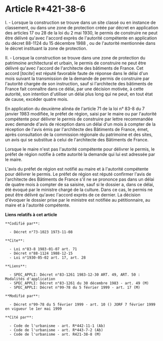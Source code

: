 # Article R*421-38-6

I. - Lorsque la construction se trouve dans un site classé ou en instance de classement, ou dans une zone de protection créée
par décret en application des articles 17 ou 28 de la loi du 2 mai 1930, le permis de construire ne peut être délivré qu'avec
l'accord exprès de l'autorité compétente en application du décret 88-1124 du 15 décembre 1988 , ou de l'autorité mentionnée
dans le décret instituant la zone de protection.

II. - Lorsque la construction se trouve dans une zone de protection du patrimoine architectural et urbain, le permis de
construire ne peut être délivré qu'avec l'accord de l'architecte des bâtiments de France. Cet accord [*tacite*] est réputé
favorable faute de réponse dans le délai d'un mois suivant la transmission de la demande de permis de construire par
l'autorité chargée de son instruction, sauf si l'architecte des bâtiments de France fait connaître dans ce délai, par une
décision motivée, à cette autorité, son intention d'utiliser un délai plus long qui ne peut, en tout état de cause, excéder
quatre mois.

En application du deuxième alinéa de l'article 71 de la loi n° 83-8 du 7 janvier 1983 modifiée, le préfet de région, saisi
par le maire ou par l'autorité compétente pour délivrer le permis de construire par lettre recommandée avec demande d'avis de
réception dans un délai d'un mois à compter de la réception de l'avis émis par l'architecte des Bâtiments de France, émet,
après consultation de la commission régionale du patrimoine et des sites, un avis qui se substitue à celui de l'architecte
des Bâtiments de France.

Lorsque le maire n'est pas l'autorité compétente pour délivrer le permis, le préfet de région notifie à cette autorité la
demande qui lui est adressée par le maire.

L'avis du préfet de région est notifié au maire et à l'autorité compétente pour délivrer le permis. Le préfet de région est
réputé confirmer l'avis de l'architecte des Bâtiments de France s'il ne se prononce pas dans un délai de quatre mois à
compter de sa saisine, sauf si le dossier a, dans ce délai, été évoqué par le ministre chargé de la culture. Dans ce cas, le
permis ne peut être délivré qu'avec l'accord exprès de ce dernier. La décision d'évoquer le dossier prise par le ministre est
notifiée au pétitionnaire, au maire et à l'autorité compétente.

**Liens relatifs à cet article**

	**Codifié par**:

	  - Décret n°73-1023 1973-11-08

	**Cite**:

	  - Loi n°83-8 1983-01-07 art. 71
	  - Décret n°88-1124 1988-12-15
	  - Loi n°1930-05-02 art. 17, art. 28

	**Liens**:

	  - SPEC_APPLI: Décret n°83-1261 1983-12-30 ART. 49, ART. 50 : Modalités d'application
	  - SPEC_APPLI: Décret n°83-1261 du 30 décembre 1983 - art. 49 (M)
	  - SPEC_APPLI: Décret n°99-78 du 5 février 1999 - art. 17 (M)

	**Modifié par**:

	  - Décret n°99-78 du 5 février 1999 - art. 10 () JORF 7 février 1999 en vigueur le 1er mai 1999

	**Cité par**:

	  - Code de l'urbanisme - art. R*442-11-1 (Ab)
	  - Code de l'urbanisme - art. R*443-7-2 (Ab)
	  - Code de l'urbanisme - art. R421-38-8 (M)
